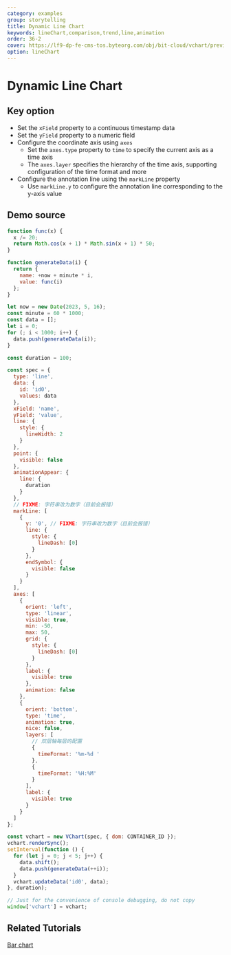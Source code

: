 ```yaml
---
category: examples
group: storytelling
title: Dynamic Line Chart
keywords: lineChart,comparison,trend,line,animation
order: 36-2
cover: https://lf9-dp-fe-cms-tos.byteorg.com/obj/bit-cloud/vchart/preview/storytelling/dynamic-line-chart.gif
option: lineChart
---
```


# Dynamic Line Chart

## Key option

- Set the `xField` property to a continuous timestamp data
- Set the `yField` property to a numeric field
- Configure the coordinate axis using `axes`
  - Set the `axes.type` property to `time` to specify the current axis as a time axis
  - The `axes.layer` specifies the hierarchy of the time axis, supporting configuration of the time format and more
- Configure the annotation line using the `markLine` property
  - Use `markLine.y` to configure the annotation line corresponding to the y-axis value

## Demo source

```javascript livedemo
function func(x) {
  x /= 20;
  return Math.cos(x + 1) * Math.sin(x + 1) * 50;
}

function generateData(i) {
  return {
    name: +now + minute * i,
    value: func(i)
  };
}

let now = new Date(2023, 5, 16);
const minute = 60 * 1000;
const data = [];
let i = 0;
for (; i < 1000; i++) {
  data.push(generateData(i));
}

const duration = 100;

const spec = {
  type: 'line',
  data: {
    id: 'id0',
    values: data
  },
  xField: 'name',
  yField: 'value',
  line: {
    style: {
      lineWidth: 2
    }
  },
  point: {
    visible: false
  },
  animationAppear: {
    line: {
      duration
    }
  },
  // FIXME: 字符串改为数字（目前会报错）
  markLine: [
    {
      y: '0', // FIXME: 字符串改为数字（目前会报错）
      line: {
        style: {
          lineDash: [0]
        }
      },
      endSymbol: {
        visible: false
      }
    }
  ],
  axes: [
    {
      orient: 'left',
      type: 'linear',
      visible: true,
      min: -50,
      max: 50,
      grid: {
        style: {
          lineDash: [0]
        }
      },
      label: {
        visible: true
      },
      animation: false
    },
    {
      orient: 'bottom',
      type: 'time',
      animation: true,
      nice: false,
      layers: [
        // 双层轴每层的配置
        {
          timeFormat: '%m-%d '
        },
        {
          timeFormat: '%H:%M'
        }
      ],
      label: {
        visible: true
      }
    }
  ]
};

const vchart = new VChart(spec, { dom: CONTAINER_ID });
vchart.renderSync();
setInterval(function () {
  for (let j = 0; j < 5; j++) {
    data.shift();
    data.push(generateData(++i));
  }
  vchart.updateData('id0', data);
}, duration);

// Just for the convenience of console debugging, do not copy
window['vchart'] = vchart;
```

## Related Tutorials

[Bar chart](link)

